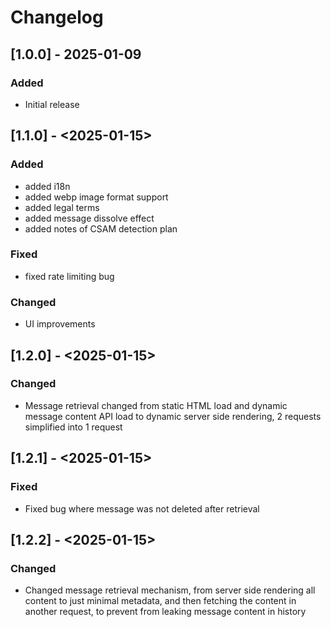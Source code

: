 # Changelog

## [1.0.0] - 2025-01-09
### Added
- Initial release

## [1.1.0] - <2025-01-15>

### Added
- added i18n
- added webp image format support
- added legal terms
- added message dissolve effect
- added notes of CSAM detection plan

### Fixed
- fixed rate limiting bug

### Changed
- UI improvements

## [1.2.0] - <2025-01-15>

### Changed

- Message retrieval changed from static HTML load and dynamic message content API load to dynamic server side rendering, 2 requests simplified into 1 request

## [1.2.1] - <2025-01-15>

### Fixed
- Fixed bug where message was not deleted after retrieval

## [1.2.2] - <2025-01-15>

### Changed
- Changed message retrieval mechanism, from server side rendering all content to just minimal metadata, and then fetching the content in another request, to prevent from leaking message content in history